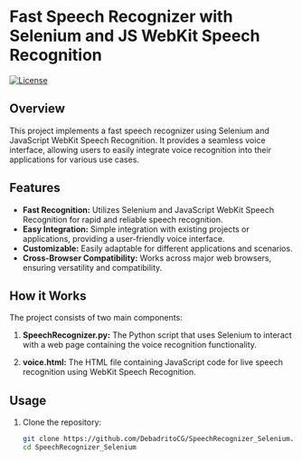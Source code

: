 # Fast Speech Recognizer with Selenium and JS WebKit Speech Recognition

[![License](https://img.shields.io/badge/license-MIT-blue.svg)](https://opensource.org/licenses/MIT)

## Overview

This project implements a fast speech recognizer using Selenium and JavaScript WebKit Speech Recognition. It provides a seamless voice interface, allowing users to easily integrate voice recognition into their applications for various use cases.

## Features

- **Fast Recognition:** Utilizes Selenium and JavaScript WebKit Speech Recognition for rapid and reliable speech recognition.
- **Easy Integration:** Simple integration with existing projects or applications, providing a user-friendly voice interface.
- **Customizable:** Easily adaptable for different applications and scenarios.
- **Cross-Browser Compatibility:** Works across major web browsers, ensuring versatility and compatibility.

## How it Works

The project consists of two main components:

1. **SpeechRecognizer.py:** The Python script that uses Selenium to interact with a web page containing the voice recognition functionality.

2. **voice.html:** The HTML file containing JavaScript code for live speech recognition using WebKit Speech Recognition.

## Usage

1. Clone the repository:

   ```bash
   git clone https://github.com/DebadritoCG/SpeechRecognizer_Selenium.git
   cd SpeechRecognizer_Selenium
   ```
